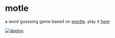 # motle
a word guessing game based on [wordle](https://www.powerlanguage.co.uk/wordle/). play it [here](https://motle.deta.dev)


[![deploy](https://button.deta.dev/1/svg)](https://go.deta.dev/deploy?repo=https://github.com/b3orn/motle)
